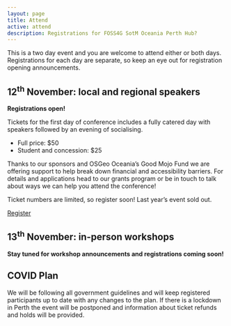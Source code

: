 ```yaml
---
layout: page
title: Attend
active: attend
description: Registrations for FOSS4G SotM Oceania Perth Hub?
---
```


This is a two day event and you are welcome to attend either or both days. Registrations for each day are separate, so keep an eye out for registration opening announcements.

## 12<sup>th</sup> November: local and regional speakers

**Registrations open!**

Tickets for the first day of conference includes a fully catered day with speakers followed by an evening of socialising.

* Full price: $50
* Student and concession: $25

Thanks to our sponsors and OSGeo Oceania’s Good Mojo Fund we are offering support to help break down financial and accessibility barriers. For details and applications head to our grants program or be in touch to talk about ways we can help you attend the conference!

Ticket numbers are limited, so register soon! Last year’s event sold out.

<div class="submit-button">
    <div class="button_wrapper center">
    <a href="https://ti.to/foss4g-oceania/foss4g-perth-2021" class="btn" target="_blank" rel="noreferrer">Register</a>
    </div>
</div>


## 13<sup>th</sup> November: in-person workshops

**Stay tuned for workshop announcements and registrations coming soon!**

## COVID Plan

We will be following all government guidelines and will keep registered participants up to date with any changes to the plan. If there is a lockdown in Perth the event will be postponed and information about ticket refunds and holds will be provided.
